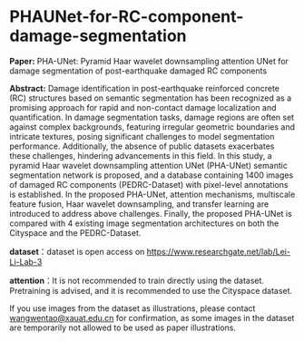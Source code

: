 # PHAUNet-for-RC-component-damage-segmentation

**Paper:** PHA-UNet: Pyramid Haar wavelet downsampling attention UNet for damage segmentation of post-earthquake damaged RC components

**Abstract:** Damage identification in post-earthquake reinforced concrete (RC) structures based on semantic segmentation has been recognized as a promising approach for rapid and non-contact damage localization and quantification. In damage segmentation tasks, damage regions are often set against complex backgrounds, featuring irregular geometric boundaries and intricate textures, posing significant challenges to model segmentation performance. Additionally, the absence of public datasets exacerbates these challenges, hindering advancements in this field. In this study, a pyramid Haar wavelet downsampling attention UNet (PHA-UNet) semantic segmentation network is proposed, and a database containing 1400 images of damaged RC components (PEDRC-Dataset) with pixel-level annotations is established. In the proposed PHA-UNet, attention mechanisms, multiscale feature fusion, Haar wavelet downsampling, and transfer learning are introduced to address above challenges. Finally, the proposed PHA-UNet is compared with 4 existing image segmentation architectures on both the Cityspace and the PEDRC-Dataset.

**dataset**：dataset is open access on https://www.researchgate.net/lab/Lei-Li-Lab-3

**attention**：It is not recommended to train directly using the dataset. Pretraining is advised, and it is recommended to use the Cityspace dataset. 

If you use images from the dataset as illustrations, please contact wangwentao@xauat.edu.cn for confirmation, as some images in the dataset are temporarily not allowed to be used as paper illustrations.
